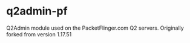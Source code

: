 q2admin-pf
==========

Q2Admin module used on the PacketFlinger.com Q2 servers. Originally forked from version 1.17.51
